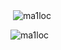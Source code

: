 <p align="left">
</p>

<p>&nbsp;<img align="center" src="https://github-readme-stats.vercel.app/api?username=ma1loc&show_icons=true&locale=en" alt="ma1loc" /></p>


<p><img align="left" src="https://github-readme-stats.vercel.app/api/top-langs?username=ma1loc&show_icons=true&locale=en&layout=compact" alt="ma1loc" /></p>

